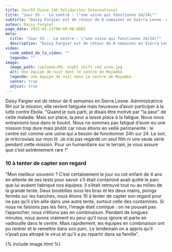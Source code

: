 ```yaml
---
title: Jour55 Usine 24h Solidarites International
titre: "Jour 55 -  Le centre : \"une usine qui fonctionne 24/24\""
subtitle: "Daisy Fargier est de retour de 6 semaines en Sierra Leone. Administratrice RH sur la mission, elle revient fatiguée mais heureuse d’avoir participé à la lutte contre Ebola"
auteur: Daisy Fargier
page_date: 2015-01-23T00:00:00.000Z
meta:
  title: "Jour 55 -  Le centre : \"une usine qui fonctionne 24/24\""
  description: "Daisy Fargier est de retour de 6 semaines en Sierra Leone. Administratrice RH sur la mission, elle revient fatiguée mais heureuse d’avoir participé à la lutte contre Ebola"
video:
  code_embed_de_la_video: ""
  legende: ""
image:
  image_path: /uploads/09. night shift red area.jpg
  alt: Une équipe de nuit dans le centre de Moyamba
  legende: Une équipe de nuit dans le centre de Moyamba
  center: true
  adjust: true
---
```

Daisy Fargier est de retour de 6 semaines en Sierra Leone. Administratrice RH sur la mission, elle revient fatigu&eacute;e mais heureuse d’avoir participer &agrave; la lutte contre Ebola. "Quand je suis parti, je disais &ecirc;tre motiv&eacute; par "la peur" de cette maladie. Mais sur place, la peur a laiss&eacute; place &agrave; la fatigue. Nous nous entrainions tous dans le boulot. Nous ne sommes pas fatigu&eacute; d’avoir eu une mission trop dure mais plut&ocirc;t car nous &eacute;tions en veille permanente : le centre est comme une usine qui a besoin de fonctionner 24h sur 24. Le soir, je m’&eacute;croulais sur mon lit. Je n’ai pas regard&eacute; un seul film ni une seule s&eacute;rie pendant cette mission. Pour un humanitaire sur le terrain, je vous assure que c’est extr&ecirc;mement rare !"

### 10 &agrave; tenter de capter son regard

"Mon meilleur souvenir ? C’est certainement le jour ou cet enfant de 4 ans en attente de ses tests pour savoir s’il &eacute;tait contamin&eacute; avait quitt&eacute; le parc que lui avaient fabriqu&eacute; nos &eacute;quipes. Il s’&eacute;tait retrouv&eacute; tout nu au milieu de la grande tente. Deux bouteilles sous les bras et les deux mains, poings ferm&eacute;s sur les hanches, nous &eacute;tions 10 &agrave; tenter de capter son regard pour ne pas qu’il s’en aille dans une autre tente, surtout celle des contamin&eacute;s. Si nous ne faisions pas les fiers, l’image &eacute;tait comique : on ne pouvait pas l’approcher, nous n’&eacute;tions pas en combinaison. Pendant de longues minutes, nous avons vraiment eu peur qu’il nous ignore et parte en vadrouille dans le centre.  Mais rapidement, les &eacute;quipes en combinaison ont pu rentrer et le remettre dans son parc. Le lendemain on a appris qu’il n’avait pas attrap&eacute; le virus et qu'il a pu repartir dans sa famille".

{% include image.html %}